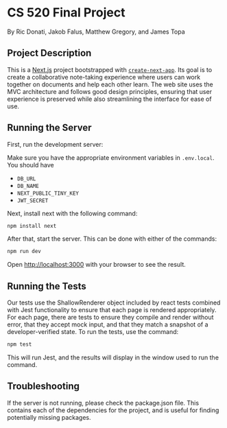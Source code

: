 # CS 520 Final Project
By Ric Donati, Jakob Falus, Matthew Gregory, and James Topa

## Project Description
This is a [Next.js](https://nextjs.org/) project bootstrapped with [`create-next-app`](https://github.com/vercel/next.js/tree/canary/packages/create-next-app). Its goal is to create a collaborative note-taking experience where users can work together on documents and help each other learn. The web site uses the MVC architecture and follows good design principles, ensuring that user experience is preserved while also streamlining the interface for ease of use.

## Running the Server

First, run the development server:

Make sure you have the appropriate environment variables in `.env.local`. You should have
- `DB_URL`
- `DB_NAME`
- `NEXT_PUBLIC_TINY_KEY`
- `JWT_SECRET`

Next, install next with the following command:
```bash
npm install next
```

After that, start the server. This can be done with either of the commands:

```bash
npm run dev
```

Open [http://localhost:3000](http://localhost:3000) with your browser to see the result.

## Running the Tests

Our tests use the ShallowRenderer object included by react tests combined with Jest functionality to ensure that each page is rendered appropriately. For each page, there are tests to ensure they compile and render without error, that they accept mock input, and that they match a snapshot of a developer-verified state. To run the tests, use the command:

```bash
npm test
```

This will run Jest, and the results will display in the window used to run the command.

## Troubleshooting

If the server is not running, please check the package.json file. This contains each of the dependencies for the project, and is useful for finding potentially missing packages.
